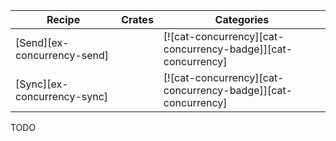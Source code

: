 | Recipe | Crates | Categories |
|--------|--------|------------|
| [Send][ex-concurrency-send] |  | [![cat-concurrency][cat-concurrency-badge]][cat-concurrency] |
| [Sync][ex-concurrency-sync] |  | [![cat-concurrency][cat-concurrency-badge]][cat-concurrency] |

<div class="hidden">
TODO
</div>
